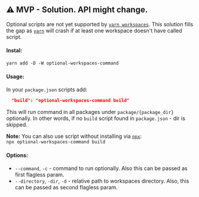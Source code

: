 ## ⚠️ MVP - Solution. API might change.

Optional scripts are not yet supported by [`yarn workspaces`](https://yarnpkg.com/lang/en/docs/workspaces/).
This solution fills the gap as [`yarn`](https://yarnpkg.com/) will crash if at least one workspace doesn't have called script.

#### Instal:

`yarn add -D -W optional-workspaces-command`

#### Usage:

In your `package.json` scripts add:

```json
  "build": "optional-workspaces-command build"
```

This will run command in all packages under `package/{package_dir}` optionally.
In other words, if no `build` script found in `package.json` - dir is skipped.

**Note:** You can also use script without installing via [`npx`](https://www.npmjs.com/package/npx):  
`npx optional-workspaces-command build`

#### Options:

- `--command`, `-c` - command to run optionally. Also this can be passed as first flagless param.
- `--directory`, `-dir`, `-d` - relative path to workspaces directory.
  Also, this can be passed as second flagless param.
